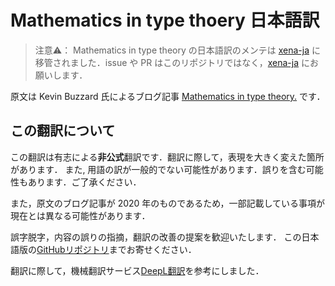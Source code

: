 # Mathematics in type thoery 日本語訳

> 注意⚠️： Mathematics in type theory の日本語訳のメンテは [xena-ja](https://github.com/lean-ja/xena-ja) に移管されました．issue や PR はこのリポジトリではなく，[xena-ja](https://github.com/lean-ja/xena-ja) にお願いします．

原文は Kevin Buzzard 氏によるブログ記事 [Mathematics in type theory.](https://xenaproject.wordpress.com/2020/06/20/mathematics-in-type-theory/) です．

## この翻訳について

この翻訳は有志による**非公式**翻訳です．翻訳に際して，表現を大きく変えた箇所があります．
また, 用語の訳が一般的でない可能性があります．誤りを含む可能性もあります．ご了承ください．

また，原文のブログ記事が 2020 年のものであるため，一部記載している事項が現在とは異なる可能性があります．

誤字脱字，内容の誤りの指摘，翻訳の改善の提案を歓迎いたします．
この日本語版の[GitHubリポジトリ](https://github.com/lean-ja/math-in-type-theory-ja)までお寄せください．

翻訳に際して，機械翻訳サービス[DeepL翻訳](https://www.deepl.com/ja/translator)を参考にしました．
